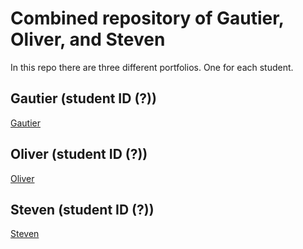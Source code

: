 # Combined repository of Gautier, Oliver, and Steven

In this repo there are three different portfolios. One for each student.

## Gautier (student ID (?))
[Gautier](/Gautier/Readme.md)
## Oliver (student ID (?))
[Oliver](/Oliver/Readme.md)
## Steven (student ID (?))
[Steven](/Steven/Readme.md)

